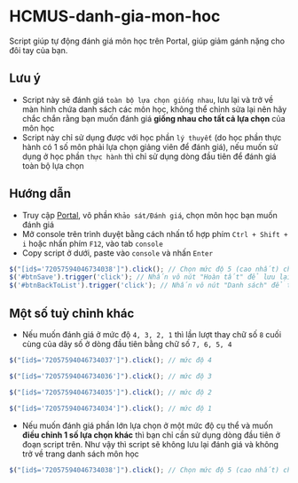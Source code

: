 # HCMUS-danh-gia-mon-hoc
Script giúp tự động đánh giá môn học trên Portal, giúp giảm gánh nặng cho đôi tay của bạn.

## Lưu ý
   - Script này sẽ đánh giá `toàn bộ lựa chọn giống nhau`, lưu lại và trở về màn hình chứa danh sách các môn học, không thể chỉnh sửa lại nên hãy chắc chắn rằng bạn muốn đánh giá **giống nhau cho tất cả lựa chọn** của môn học
   - Script này chỉ sử dụng được với học phần `lý thuyết` (do học phần thực hành có 1 số môn phải lựa chọn giảng viên để đánh giá), nếu muốn sử dụng ở học phần `thực hành` thì chỉ sử dụng dòng đầu tiên để đánh giá toàn bộ lựa chọn 

## Hướng dẫn
- Truy cập [Portal](http://portal.hcmus.edu.vn/
), vô phần `Khảo sát/Đánh giá`, chọn môn học bạn muốn đánh giá
- Mở console trên trình duyệt bằng cách nhấn tổ hợp phím `Ctrl + Shift + i` hoặc nhấn phím `F12`, vào tab `console`
- Copy script ở dưới, paste vào `console` và nhấn `Enter`
```js
$("[id$='72057594046734038']").click(); // Chọn mức độ 5 (cao nhất) cho tất cả lựa chọn có ở môn học
$('#btnSave').trigger('click'); // Nhấn vô nút "Hoàn tất" để lưu lại đánh giá
$('#btnBackToList').trigger('click'); // Nhấn vô nút "Danh sách" để trở về trang chứa danh sách môn học
```

## Một số tuỳ chỉnh khác
- Nếu muốn đánh giá ở mức độ `4, 3, 2, 1` thì lần lượt thay chữ số `8` cuối cùng của dãy số ở dòng đầu tiên bằng chữ số `7, 6, 5, 4`
```js    
$("[id$='72057594046734037']").click(); // mức độ 4

$("[id$='72057594046734036']").click(); // mức độ 3

$("[id$='72057594046734035']").click(); // mức độ 2

$("[id$='72057594046734034']").click(); // mức độ 1
```

- Nếu muốn đánh giá phần lớn lựa chọn ở một mức độ cụ thể và muốn **điều chỉnh 1 số lựa chọn khác** thì bạn chỉ cần sử dụng dòng đầu tiên ở đoạn script trên. Như vậy thì script sẽ không lưu lại đánh giá và không trở về trang danh sách môn học
```js 
$("[id$='72057594046734038']").click(); // Chọn mức độ 5 (cao nhất) cho tất cả lựa chọn có ở môn học
```
